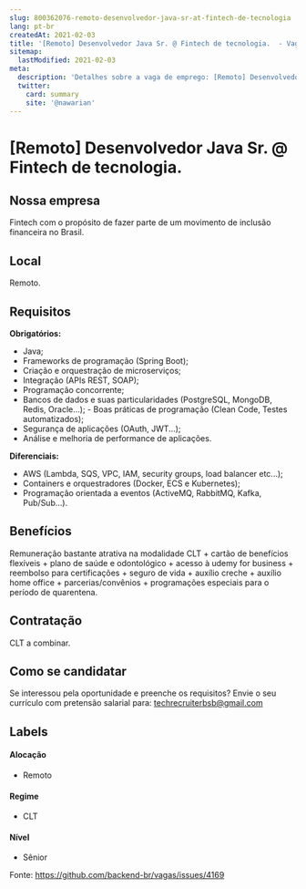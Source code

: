 ```yaml
---
slug: 800362076-remoto-desenvolvedor-java-sr-at-fintech-de-tecnologia
lang: pt-br
createdAt: 2021-02-03
title: '[Remoto] Desenvolvedor Java Sr. @ Fintech de tecnologia.  - Vaga de Emprego'
sitemap:
  lastModified: 2021-02-03
meta:
  description: 'Detalhes sobre a vaga de emprego: [Remoto] Desenvolvedor Java Sr. @ Fintech de tecnologia. '
  twitter:
    card: summary
    site: '@nawarian'
---
```


# [Remoto] Desenvolvedor Java Sr. @ Fintech de tecnologia. 

## Nossa empresa

Fintech com o propósito de fazer parte de um movimento de inclusão financeira no Brasil. 

## Local

Remoto. 

## Requisitos

**Obrigatórios:**
- Java;
- Frameworks de programação (Spring Boot); 
- Criação e orquestração de microserviços; 
- Integração (APIs REST, SOAP);
- Programação concorrente; 
- Bancos de dados e suas particularidades (PostgreSQL, MongoDB, Redis, Oracle...); - Boas práticas de programação (Clean Code, Testes automatizados);
- Segurança de aplicações (OAuth, JWT...);
- Análise e melhoria de performance de aplicações.

**Diferenciais:**
- AWS (Lambda, SQS, VPC, IAM, security groups, load balancer etc...);
- Containers e orquestradores (Docker, ECS e Kubernetes);
- Programação orientada a eventos (ActiveMQ, RabbitMQ, Kafka, Pub/Sub...).

## Benefícios

Remuneração bastante atrativa na modalidade CLT + cartão de benefícios flexíveis + plano de saúde e odontológico + acesso à udemy for business + reembolso para certificações + seguro de vida + auxílio creche + auxílio home office + parcerias/convênios + programações especiais para o período de quarentena. 

## Contratação

CLT a combinar. 

## Como se candidatar

Se interessou pela oportunidade e preenche os requisitos? Envie o seu currículo com pretensão salarial para: techrecruiterbsb@gmail.com 

## Labels


#### Alocação
- Remoto

#### Regime
- CLT

#### Nível
- Sênior




Fonte: https://github.com/backend-br/vagas/issues/4169